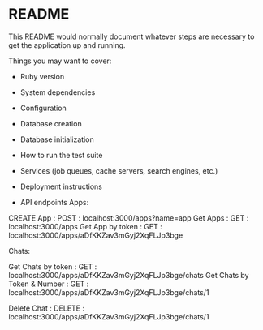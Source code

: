 # README

This README would normally document whatever steps are necessary to get the
application up and running.

Things you may want to cover:

* Ruby version

* System dependencies

* Configuration

* Database creation

* Database initialization

* How to run the test suite

* Services (job queues, cache servers, search engines, etc.)

* Deployment instructions


* API endpoints
Apps:

CREATE App : POST : localhost:3000/apps?name=app
Get Apps : GET : localhost:3000/apps
Get App by token : GET : localhost:3000/apps/aDfKKZav3mGyj2XqFLJp3bge


Chats:

Get Chats by token : GET : localhost:3000/apps/aDfKKZav3mGyj2XqFLJp3bge/chats
Get Chats by Token & Number : GET : localhost:3000/apps/aDfKKZav3mGyj2XqFLJp3bge/chats/1

Delete Chat : DELETE : localhost:3000/apps/aDfKKZav3mGyj2XqFLJp3bge/chats/1
